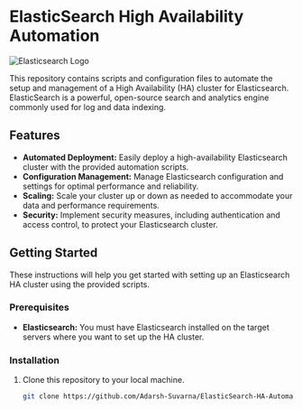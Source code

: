 # ElasticSearch High Availability Automation

![Elasticsearch Logo](https://play.vidyard.com/Gfs339uMBi1CVavZEjXVZ8.jpg)

This repository contains scripts and configuration files to automate the setup and management of a High Availability (HA) cluster for Elasticsearch. ElasticSearch is a powerful, open-source search and analytics engine commonly used for log and data indexing.

## Features

- **Automated Deployment:** Easily deploy a high-availability Elasticsearch cluster with the provided automation scripts.
- **Configuration Management:** Manage Elasticsearch configuration and settings for optimal performance and reliability.
- **Scaling:** Scale your cluster up or down as needed to accommodate your data and performance requirements.
- **Security:** Implement security measures, including authentication and access control, to protect your Elasticsearch cluster.

## Getting Started

These instructions will help you get started with setting up an Elasticsearch HA cluster using the provided scripts.

### Prerequisites

- **Elasticsearch:** You must have Elasticsearch installed on the target servers where you want to set up the HA cluster.

### Installation

1. Clone this repository to your local machine.

   ```bash
   git clone https://github.com/Adarsh-Suvarna/ElasticSearch-HA-Automation.git
